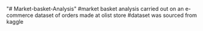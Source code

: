 "# Market-basket-Analysis" 
#market basket analysis carried out on an e-commerce dataset of orders made at olist store
#dataset was sourced from kaggle
